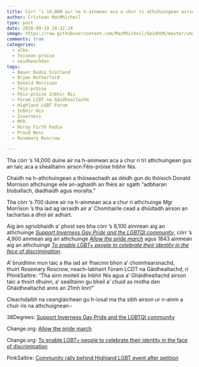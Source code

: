 ```yaml
---
title: Corr ’s 14,000 air na h-ainmean aca a chur ri athchuingean airson Fèis-pròise Inbhir Nis a dhol air adhart
author: Crìstean MacMhìcheil
type: post
date: 2018-09-19 10:32:24
image: https://raw.githubusercontent.com/MacMhicheil/GeidhUK/master/images/2018-09-19-corr-s-14000-air-na-h-ainmean-aca-a-chur-ri-athchuingean-airson-feis-proise-inbhir-nis-a-dhol-air-adhart.jpg
comments: true
categories:
  - alba
  - feisean-proise
  - naidheachdan
tags:
  - Bauer Radio Scotland
  - Bryan Rutherford
  - Donald Morrison
  - fèis-pròise
  - Fèis-pròise Inbhir Nis
  - Fòram LCDT na Gàidhealtachd
  - Highland LGBT Forum
  - Inbhir Nis
  - Inverness
  - MFR
  - Moray Firth Radio
  - Proud Ness
  - Rosemary Roscrow

---
```

Tha còrr &#8217;s 14,000 duine air na h-ainmean aca a chur ri trì athchuingean gus an taic aca a shealltainn airson Fèis-pròise Inbhir Nis.

<!--more-->

Chaidh na h-athchuingean a thòiseachadh as dèidh gun do thòisich Donald Morrison athchuinge eile an-aghaidh an fhèis air sgàth &#8220;adbharan bìoballach, diadhaidh agus moralta.&#8221;

Tha còrr &#8217;s 700 duine air na h-ainmean aca a chur ri athchuinge Mgr Morrison &#8217;s tha iad ag iarraidh air a&#8217; Chomhairle cead a dhiùltadh airson an tachartas a dhol air adhart.

Aig àm sgrìobhaidh a&#8217; phost seo bha còrr &#8217;s 8,100 ainmean aig an athchuinge _[Support Inverness Gay Pride and the LGBTQI community][1]_, còrr &#8217;s 4,900 ainmean aig an athchuinge _[Allow the pride march][2]_ agus 1843 ainmean aig an athchuinge _[To enable LGBT+ people to celebrate their identity in the face of discrimination][3]_.

A&#8217; bruidhinn mun taic a tha iad air fhaicinn bhon a&#8217; choimhearsnachd, thuirt Rosemary Roscrow, neach-labhairt Fòram LCDT na Gàidhealtachd, ri PhinkSaltire: &#8220;Tha sinn moiteil às Inbhir Nis agus a&#8217; Ghàidhealtachd airson taic a thoirt dhuinn, a&#8217; sealltainn gu bheil a&#8217; chuid as motha den Ghàidhealtachd anns an 21mh linn!&#8221;

Cleachdaibh na ceanglaichean gu h-ìosal ma tha sibh airson ur n-ainm a chuir ris na athchuignean:-

38Degrees: [Support Inverness Gay Pride and the LGBTQI community][1]

<p class="mtl mbxxxl xs-mts xs-mbxs petition-title">
  Change.org: <a href="https://www.change.org/p/highland-council-allow-the-pride-march-%EF%B8%8F-%EF%B8%8F?recruiter=713379344&utm_source=share_petition&utm_medium=copylink&utm_campaign=psf_combo_share_initial.pacific_abi_gmail_send.variation.pacific_abi_select_all_contacts.fake_control.pacific_email_copy_en_gb_3.control.pacific_email_copy_en_gb_4.v4.pacific_email_copy_en_us_3.control.pacific_email_copy_en_us_4.control.lightning_share_by_medium.share_by_medium.lightning_share_by_medium_message.control.lightning_2primary_share_options.variant&utm_term=psf_combo_share_initial.pacific_abi_gmail_send.variation.pacific_abi_select_all_contacts.fake_control.pacific_email_copy_en_gb_3.control.pacific_email_copy_en_us_3.control.lightning_share_by_medium.share_by_medium.lightning_2primary_share_options.variant">Allow the pride march</a>
</p>

Change.org: [To enable LGBT+ people to celebrate their identity in the face of discrimination][3]

PinkSaltire: [Community rally behind Highland LGBT event after petition][4]

&nbsp;

 [1]: https://you.38degrees.org.uk/petitions/support-for-the-lgbt-community-in-inverness-pride-parade?bucket=&source=twitter-share-button
 [2]: https://www.change.org/p/highland-council-allow-the-pride-march-%EF%B8%8F-%EF%B8%8F?recruiter=713379344&utm_source=share_petition&utm_medium=copylink&utm_campaign=psf_combo_share_initial.pacific_abi_gmail_send.variation.pacific_abi_select_all_contacts.fake_control.pacific_email_copy_en_gb_3.control.pacific_email_copy_en_gb_4.v4.pacific_email_copy_en_us_3.control.pacific_email_copy_en_us_4.control.lightning_share_by_medium.share_by_medium.lightning_share_by_medium_message.control.lightning_2primary_share_options.variant&utm_term=psf_combo_share_initial.pacific_abi_gmail_send.variation.pacific_abi_select_all_contacts.fake_control.pacific_email_copy_en_gb_3.control.pacific_email_copy_en_us_3.control.lightning_share_by_medium.share_by_medium.lightning_2primary_share_options.variant
 [3]: https://www.change.org/p/the-highland-council-to-enable-lgbt-people-to-celebrate-their-identity-in-the-face-of-discrimination?recruiter=false&utm_source=share_petition&utm_medium=copylink&utm_campaign=share_petition&utm_term=psf_combo_share_initial.pacific_abi_gmail_send.variation.pacific_abi_select_all_contacts.fake_control.pacific_email_copy_en_gb_3.control.pacific_email_copy_en_us_3.control.lightning_share_by_medium.share_by_medium.lightning_2primary_share_options.variant
 [4]: https://pinksaltire.com/2018/09/12/community-rally-behind-highland-lgbt-event-after-petition/
